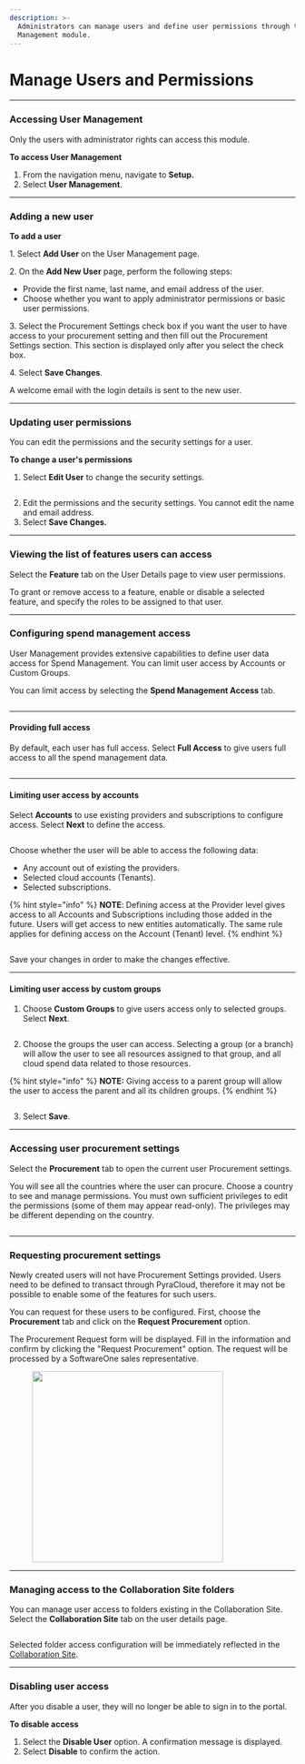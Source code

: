 ```yaml
---
description: >-
  Administrators can manage users and define user permissions through the User
  Management module.
---
```


# Manage Users and Permissions

***

### Accessing User Management

Only the users with administrator rights can access this module.&#x20;

**To access User Management**

1. From the navigation menu, navigate to **Setup.**
2. Select **User Management**.

***

### Adding a new user

**To add a user**

1\. Select **Add User** on the User Management page.

2\. On the **Add New User** page, perform the following steps:

* Provide the first name, last name, and email address of the user.
* Choose whether you want to apply administrator permissions or basic user permissions.

3\. Select the Procurement Settings check box if you want the user to have access to your procurement setting and then fill out the Procurement Settings section. This section is displayed only after you select the check box.

4\. Select **Save Changes**.

A welcome email with the login details is sent to the new user.

***

### Updating user permissions

You can edit the permissions and the security settings for a user. &#x20;

**To change a user's permissions**

1. Select **Edit User** to change the security settings.

<figure><img src="../../.gitbook/assets/image (40) (1) (1) (1).png" alt=""><figcaption></figcaption></figure>

2. Edit the permissions and the security settings. You cannot edit the name and email address.
3. Select **Save Changes.**&#x20;

***

### Viewing the list of features users can access

Select the **Feature** tab on the User Details page to view user permissions.

To grant or remove access to a feature, enable or disable a selected feature, and specify the roles to be assigned to that user.

***

### Configuring spend management access

User Management provides extensive capabilities to define user data access for Spend Management. You can limit user access by Accounts or Custom Groups.

You can limit access by selecting the **Spend Management Access** tab.

<figure><img src="../../.gitbook/assets/image (41) (1) (1) (1).png" alt=""><figcaption></figcaption></figure>

***

#### Providing full access

By default, each user has full access. Select **Full Access** to give users full access to all the spend management data.

<figure><img src="../../.gitbook/assets/image (42) (1) (1) (1).png" alt=""><figcaption></figcaption></figure>

***

#### Limiting user access by accounts

Select **Accounts** to use existing providers and subscriptions to configure access. Select **Next** to define the access.

<figure><img src="../../.gitbook/assets/image (43) (1) (1).png" alt=""><figcaption></figcaption></figure>

Choose whether the user will be able to access the following data:

* Any account out of existing the providers.
* Selected cloud accounts (Tenants).
* Selected subscriptions.

{% hint style="info" %}
**NOTE**: Defining access at the Provider level gives access to all Accounts and Subscriptions including those added in the future. Users will get access to new entities automatically. The same rule applies for defining access on the Account (Tenant) level.
{% endhint %}

<figure><img src="../../.gitbook/assets/image (44) (1) (1).png" alt=""><figcaption></figcaption></figure>

Save your changes in order to make the changes effective.

***

#### Limiting user access by custom groups

1. Choose **Custom Groups** to give users access only to selected groups. Select **Next**.

<figure><img src="../../.gitbook/assets/image (45) (1) (1).png" alt=""><figcaption></figcaption></figure>

2. Choose the groups the user can access. Selecting a group (or a branch) will allow the user to see all resources assigned to that group, and all cloud spend data related to those resources.

{% hint style="info" %}
**NOTE:** Giving access to a parent group will allow the user to access the parent and all its children groups.
{% endhint %}

<figure><img src="../../.gitbook/assets/image (46) (1) (1).png" alt=""><figcaption></figcaption></figure>

3. Select **Save**.

***

### Accessing user procurement settings

Select the **Procurement** tab to open the current user Procurement settings.&#x20;

You will see all the countries where the user can procure. Choose a country to see and manage permissions. You must own sufficient privileges to edit the permissions (some of them may appear read-only). The privileges may be different depending on the country.

<figure><img src="../../.gitbook/assets/image (47) (1) (1).png" alt=""><figcaption></figcaption></figure>

***

### Requesting procurement settings

Newly created users will not have Procurement Settings provided. Users need to be defined to transact through PyraCloud, therefore it may not be possible to enable some of the features for such users.

You can request for these users to be configured. First, choose the **Procurement** tab and click on the **Request Procurement** option.

The Procurement Request form will be displayed. Fill in the information and confirm by clicking the "Request Procurement" option. The request will be processed by a SoftwareOne sales representative.

<figure><img src="../../.gitbook/assets/image (48) (1) (1).png" alt="" width="336"><figcaption></figcaption></figure>

***

### Managing access to the Collaboration Site folders

You can manage user access to folders existing in the Collaboration Site. Select the **Collaboration Site** tab on the user details page.

<figure><img src="../../.gitbook/assets/image (49) (1) (1).png" alt=""><figcaption></figcaption></figure>

Selected folder access configuration will be immediately reflected in the [Collaboration Site](../collaboration-site/).&#x20;

***

### Disabling user access

After you disable a user, they will no longer be able to sign in to the portal.

**To disable access**

1. Select the **Disable User** option. A confirmation message is displayed.&#x20;
2. Select **Disable** to confirm the action.

<figure><img src="../../.gitbook/assets/image (50) (1) (1).png" alt=""><figcaption></figcaption></figure>

